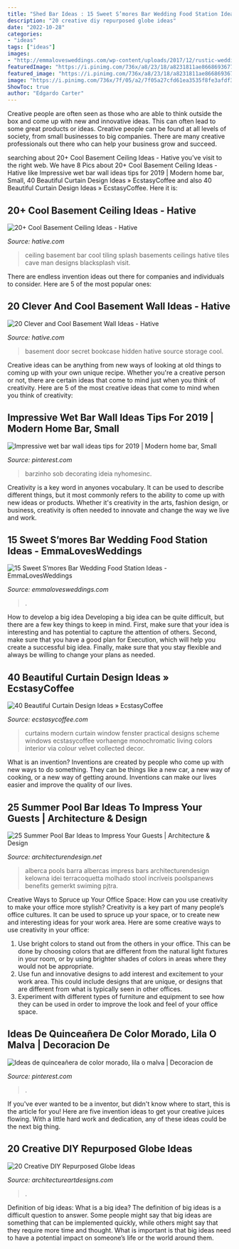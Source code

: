 ```yaml
---
title: "Shed Bar Ideas : 15 Sweet S’mores Bar Wedding Food Station Ideas"
description: "20 creative diy repurposed globe ideas"
date: "2022-10-28"
categories:
- "ideas"
tags: ["ideas"]
images:
- "http://emmalovesweddings.com/wp-content/uploads/2017/12/rustic-wedding-S’mores-Bar-ideas.jpg"
featuredImage: "https://i.pinimg.com/736x/a8/23/18/a8231811ae86686936778e9bd0b1dc76.jpg"
featured_image: "https://i.pinimg.com/736x/a8/23/18/a8231811ae86686936778e9bd0b1dc76.jpg"
image: "https://i.pinimg.com/736x/7f/05/a2/7f05a27cfd61ea3535f8fe3afdf3a975.jpg"
ShowToc: true
author: "Edgardo Carter"
---
```



Creative people are often seen as those who are able to think outside the box and come up with new and innovative ideas. This can often lead to some great products or ideas. Creative people can be found at all levels of society, from small businesses to big companies. There are many creative professionals out there who can help your business grow and succeed.

	

		
searching about 20+ Cool Basement Ceiling Ideas - Hative you've visit to the right web. We have 8 Pics about 20+ Cool Basement Ceiling Ideas - Hative like Impressive wet bar wall ideas tips for 2019 | Modern home bar, Small, 40 Beautiful Curtain Design Ideas » EcstasyCoffee and also 40 Beautiful Curtain Design Ideas » EcstasyCoffee. Here it is:
		
    
## 20+ Cool Basement Ceiling Ideas - Hative

<img loading=lazy src="https://hative.com/wp-content/uploads/2014/05/basement-ceiling-ideas/12-black-splash-tiling-as-ceiling.jpg" onerror="this.onerror=null;this.src='https://tse2.mm.bing.net/th?id=OIP.YG5JfZZzDcxuNy4W0UOshwHaLH&amp;pid=15.1';" alt="20+ Cool Basement Ceiling Ideas - Hative">

_Source: hative.com_

>ceiling basement bar cool tiling splash basements ceilings hative tiles cave man designs blacksplash visit. 

	

There are endless invention ideas out there for companies and individuals to consider. Here are 5 of the most popular ones:

    
## 20 Clever And Cool Basement Wall Ideas - Hative

<img loading=lazy src="https://hative.com/wp-content/uploads/2014/05/basement-wall-ideas/2-secret-bookcase-door.jpg" onerror="this.onerror=null;this.src='https://tse1.mm.bing.net/th?id=OIP.m3PQnOQWs2APjJCyO4gy5wHaJ4&amp;pid=15.1';" alt="20 Clever and Cool Basement Wall Ideas - Hative">

_Source: hative.com_

>basement door secret bookcase hidden hative source storage cool. 

	

Creative ideas can be anything from new ways of looking at old things to coming up with your own unique recipe. Whether you're a creative person or not, there are certain ideas that come to mind just when you think of creativity. Here are 5 of the most creative ideas that come to mind when you think of creativity: 

    
## Impressive Wet Bar Wall Ideas Tips For 2019 | Modern Home Bar, Small

<img loading=lazy src="https://i.pinimg.com/736x/7f/05/a2/7f05a27cfd61ea3535f8fe3afdf3a975.jpg" onerror="this.onerror=null;this.src='https://tse4.mm.bing.net/th?id=OIP.6Ey-DqhvC6AkompmnjhX_gHaLF&amp;pid=15.1';" alt="Impressive wet bar wall ideas tips for 2019 | Modern home bar, Small">

_Source: pinterest.com_

>barzinho sob decorating ideia nyhomesinc. 

	

Creativity is a key word in anyones vocabulary. It can be used to describe different things, but it most commonly refers to the ability to come up with new ideas or products. Whether it's creativity in the arts, fashion design, or business, creativity is often needed to innovate and change the way we live and work.

    
## 15 Sweet S’mores Bar Wedding Food Station Ideas - EmmaLovesWeddings

<img loading=lazy src="http://emmalovesweddings.com/wp-content/uploads/2017/12/rustic-wedding-S’mores-Bar-ideas.jpg" onerror="this.onerror=null;this.src='https://tse1.mm.bing.net/th?id=OIP.uNKwn7dPP11fObhjxAXULwHaLH&amp;pid=15.1';" alt="15 Sweet S’mores Bar Wedding Food Station Ideas - EmmaLovesWeddings">

_Source: emmalovesweddings.com_

>. 

	

How to develop a big idea
Developing a big idea can be quite difficult, but there are a few key things to keep in mind. First, make sure that your idea is interesting and has potential to capture the attention of others. Second, make sure that you have a good plan for Execution, which will help you create a successful big idea. Finally, make sure that you stay flexible and always be willing to change your plans as needed.

    
## 40 Beautiful Curtain Design Ideas » EcstasyCoffee

<img loading=lazy src="https://i2.wp.com/www.ecstasycoffee.com/wp-content/uploads/2016/10/Monochromatic-color-scheme.jpg" onerror="this.onerror=null;this.src='https://tse1.mm.bing.net/th?id=OIP.JGRrRuwovgxji3dT7wV7BAHaJw&amp;pid=15.1';" alt="40 Beautiful Curtain Design Ideas » EcstasyCoffee">

_Source: ecstasycoffee.com_

>curtains modern curtain window fenster practical designs scheme windows ecstasycoffee vorhaenge monochromatic living colors interior via colour velvet collected decor. 

	

What is an invention?
Inventions are created by people who come up with new ways to do something. They can be things like a new car, a new way of cooking, or a new way of getting around. Inventions can make our lives easier and improve the quality of our lives.

    
## 25 Summer Pool Bar Ideas To Impress Your Guests | Architecture &amp; Design

<img loading=lazy src="https://cdn.architecturendesign.net/wp-content/uploads/2014/09/Summer-Pool-Bar-Ideas-24.jpg" onerror="this.onerror=null;this.src='https://tse4.mm.bing.net/th?id=OIP.DUKI0i_PCTIhfq9S3q6awwHaE8&amp;pid=15.1';" alt="25 Summer Pool Bar Ideas to Impress Your Guests | Architecture &amp; Design">

_Source: architecturendesign.net_

>alberca pools barra albercas impress bars architecturendesign kelowna idei terracoquetta molhado stool incríveis poolspanews benefits gemerkt swiming pjtra. 

	

Creative Ways to Spruce up Your Office Space: How can you use creativity to make your office more stylish?
Creativity is a key part of many people’s office cultures. It can be used to spruce up your space, or to create new and interesting ideas for your work area. Here are some creative ways to use creativity in your office: 
1. Use bright colors to stand out from the others in your office. This can be done by choosing colors that are different from the natural light fixtures in your room, or by using brighter shades of colors in areas where they would not be appropriate. 
2. Use fun and innovative designs to add interest and excitement to your work area. This could include designs that are unique, or designs that are different from what is typically seen in other offices. 
3. Experiment with different types of furniture and equipment to see how they can be used in order to improve the look and feel of your office space.

    
## Ideas De Quinceañera De Color Morado, Lila O Malva | Decoracion De

<img loading=lazy src="https://i.pinimg.com/736x/a8/23/18/a8231811ae86686936778e9bd0b1dc76.jpg" onerror="this.onerror=null;this.src='https://tse2.mm.bing.net/th?id=OIP.st4O9drn3vw43FbmlPrDswHaJ4&amp;pid=15.1';" alt="Ideas de quinceañera de color morado, lila o malva | Decoracion de">

_Source: pinterest.com_

>. 

	

If you've ever wanted to be a inventor, but didn't know where to start, this is the article for you! Here are five invention ideas to get your creative juices flowing. With a little hard work and dedication, any of these ideas could be the next big thing.

    
## 20 Creative DIY Repurposed Globe Ideas

<img loading=lazy src="https://www.architectureartdesigns.com/wp-content/uploads/2014/02/927.jpg" onerror="this.onerror=null;this.src='https://tse4.mm.bing.net/th?id=OIP.3FJ0rt3gxoPv9-3DiS4bgAHaHa&amp;pid=15.1';" alt="20 Creative DIY Repurposed Globe Ideas">

_Source: architectureartdesigns.com_

>. 

	

Definition of big ideas: What is a big idea?
The definition of big ideas is a difficult question to answer. Some people might say that big ideas are something that can be implemented quickly, while others might say that they require more time and thought. What is important is that big ideas need to have a potential impact on someone’s life or the world around them.

